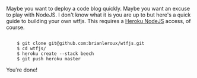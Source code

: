 Maybe you want to deploy a code blog quickly. Maybe you want an excuse to play with NodeJS. I don't know what it is you are up to but here's a quick guide to building your own wtfjs. This requires a <a href="http://blog.heroku.com/archives/2010/4/30/node_js_feedback/">Heroku NodeJS</a> access, of course. 

<code>
    $ git clone git@github.com:brianleroux/wtfjs.git
    $ cd wtfjs/
    $ heroku create --stack beech 
    $ git push heroku master
</code>

You're done!
